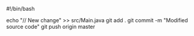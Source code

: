 #!/bin/bash

echo "// New change" >> src/Main.java
git add .
git commit -m "Modified source code"
git push origin master
